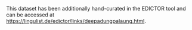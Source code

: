 This dataset has been additionally hand-curated in the EDICTOR tool and can be accessed at https://lingulist.de/edictor/links/deepadungpalaung.html. 
